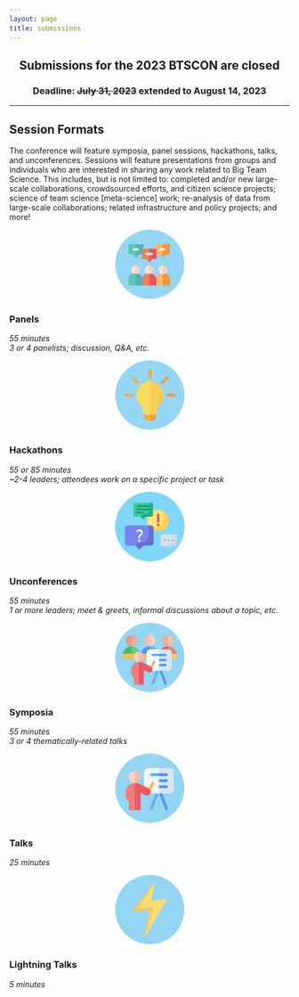 ```yaml
---
layout: page
title: submissions
---
```


<!--
<h2 align="center"> >>> <a href="https://docs.google.com/forms/d/e/1FAIpQLSdcO9h6tximi6N81asTWSGHpcJ9e_ayZkeLD_6U33I3AZcNAg/viewform?usp=sf_link" target="_blank">Submit your abstract here!</a> <<< </h2> 


Submissions for all <a href="#sessions">session types</a> are now open! 


* *Panels, hackathons, and symposia:* maximum 500 words
* *Talks, lightning talks, and unconferences:* maximum 250 words
-->

<h2 align="center">Submissions for the 2023 BTSCON are closed</h2>

<h3 align="center">Deadline: <s>July 31, 2023</s> extended to August 14, 2023</h3>



***
<h2 id="sessions">Session Formats</h2>

The conference will feature symposia, panel sessions, hackathons, talks, and unconferences. Sessions will feature presentations from groups and individuals who are interested in sharing any work related to Big Team Science. This includes, but is not limited to: completed and/or new large-scale collaborations, crowdsourced efforts, and citizen science projects; science of team science [meta-science] work; re-analysis of data from large-scale collaborations; related infrastructure and policy projects; and more!

<section>
  <div class="container">
    <div class="row justify-content-around">
      <div class="col-sm-3" align="center">
        <img src="/assets/img/panel.png" alt="panel" width="125" height="125"><br>
      </div>
      <div class="col-sm-9" align="left">
        <h3>Panels</h3>
        <i>55 minutes</i><br>
        <i>3 or 4 panelists; discussion, Q&A, etc.</i><br>
      </div>
    </div>
    <div class="col-sm-12">
        <p>   </p>
    </div>
    <div class="row justify-content-around">
      <div class="col-sm-3" align="center">
        <img src="/assets/img/hackathon.png" alt="hackathon" width="125" height="125"><br>
      </div>
      <div class="col-sm-9" align="left">
        <h3>Hackathons</h3>
        <i>55 or 85 minutes</i><br>
        <i>~2-4 leaders; attendees work on a specific project or task</i><br>
      </div>
    </div>
    <div class="col-sm-12">
        <p>   </p>
    </div>
    <div class="row justify-content-around">
      <div class="col-sm-3" align="center">
        <img src="/assets/img/unconference.png" alt="unconferences" width="125" height="125"><br>
      </div>
      <div class="col-sm-9" align="left">
        <h3>Unconferences</h3>
        <i>55 minutes</i><br>
        <i>1 or more leaders; meet & greets, informal discussions about a topic, etc.</i><br>
      </div>
    </div>
    <div class="col-sm-12">
        <p>   </p>
    </div>
    <div class="row justify-content-around">
      <div class="col-sm-3" align="center">
        <img src="/assets/img/symposium.png" alt="symposium" width="125" height="125"><br>
      </div>
      <div class="col-sm-9" align="left">
        <h3>Symposia</h3>
        <i>55 minutes</i><br>
        <i>3 or 4 thematically-related talks</i> <br>
      </div>
    </div>
    <div class="col-sm-12">
        <p>   </p>
    </div>
    <div class="row justify-content-around">
      <div class="col-sm-3" align="center">
        <img src="/assets/img/talk.png" alt="talk" width="125" height="125"><br>
      </div>
      <div class="col-sm-9" align="left">
        <h3>Talks</h3>
        <i>25 minutes</i><br> 
      </div>
    </div>
    <div class="col-sm-12">
        <p>   </p>
    </div>
    <div class="row justify-content-around">
      <div class="col-sm-3" align="center">
        <img src="/assets/img/lightning.png" alt="lightning talk" width="125" height="125"><br>
      </div>
      <div class="col-sm-9" align="left">
        <h3>Lightning Talks</h3>
        <i>5 minutes</i><br> 
      </div>
    </div>
    <div class="col-sm-12">
        <p>   </p>
    </div>
  </div>
</section> 

<br>